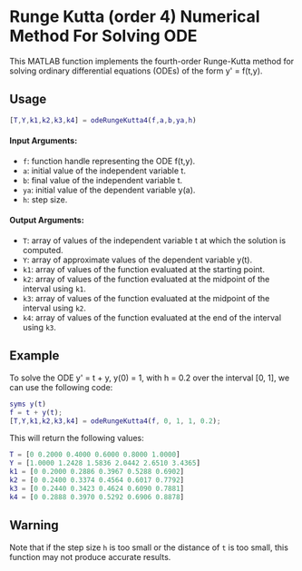 # Runge Kutta (order 4) Numerical Method For Solving ODE 

This MATLAB function implements the fourth-order Runge-Kutta method for solving ordinary differential equations (ODEs) of the form y' = f(t,y).

## Usage

```matlab
[T,Y,k1,k2,k3,k4] = odeRungeKutta4(f,a,b,ya,h)
```

#### Input Arguments:

- `f`: function handle representing the ODE f(t,y).
- `a`: initial value of the independent variable t.
- `b`: final value of the independent variable t.
- `ya`: initial value of the dependent variable y(a).
- `h`: step size.

#### Output Arguments:

- `T`: array of values of the independent variable t at which the solution is computed.
- `Y`: array of approximate values of the dependent variable y(t).
- `k1`: array of values of the function evaluated at the starting point.
- `k2`: array of values of the function evaluated at the midpoint of the interval using `k1`.
- `k3`: array of values of the function evaluated at the midpoint of the interval using `k2`.
- `k4`: array of values of the function evaluated at the end of the interval using `k3`.

## Example

To solve the ODE y' = t + y, y(0) = 1, with h = 0.2 over the interval [0, 1], we can use the following code:

```matlab
syms y(t)
f = t + y(t);
[T,Y,k1,k2,k3,k4] = odeRungeKutta4(f, 0, 1, 1, 0.2);
```

This will return the following values:

```matlab
T = [0 0.2000 0.4000 0.6000 0.8000 1.0000]
Y = [1.0000 1.2428 1.5836 2.0442 2.6510 3.4365]
k1 = [0 0.2000 0.2886 0.3967 0.5288 0.6902]
k2 = [0 0.2400 0.3374 0.4564 0.6017 0.7792]
k3 = [0 0.2440 0.3423 0.4624 0.6090 0.7881]
k4 = [0 0.2888 0.3970 0.5292 0.6906 0.8878]
```

## Warning

Note that if the step size `h` is too small or the distance of `t` is too small, this function may not produce accurate results.